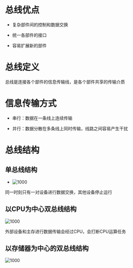 
# 总线优点

- 复杂部件间的控制和数据交换

- 统一各部件的接口

- 容易扩展新的部件

# 总线定义

总线是连接各个部件的信息传输线，是各个部件共享的传输介质

# 信息传输方式

- 串行：数据在一条线上连续传输

- 并行：数据分散在多条线上同时传输，线路之间容易产生干扰

# 总线结构

## 单总线结构
- ![1000](../../attachment/Pasted%20image%2020240228131525.png)

同一时刻只有一对设备进行数据交换，其他设备停止运行

## 以CPU为中心双总线结构

![1000](../../attachment/Pasted%20image%2020240228131529.png)

外部设备和主存进行数据传输会经过CPU，会打断CPU运算任务

## 以存储器为中心的双总线结构
![1000](../../attachment/Pasted%20image%2020240228131533.png)
